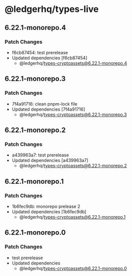 # @ledgerhq/types-live

## 6.22.1-monorepo.4

### Patch Changes

- f6cb87454: test prerelease
- Updated dependencies [f6cb87454]
  - @ledgerhq/types-cryptoassets@6.22.1-monorepo.4

## 6.22.1-monorepo.3

### Patch Changes

- 7f4a91716: clean pnpm-lock file
- Updated dependencies [7f4a91716]
  - @ledgerhq/types-cryptoassets@6.22.1-monorepo.3

## 6.22.1-monorepo.2

### Patch Changes

- a439963a7: test prerelease
- Updated dependencies [a439963a7]
  - @ledgerhq/types-cryptoassets@6.22.1-monorepo.2

## 6.22.1-monorepo.1

### Patch Changes

- 1b6fec9db: monorepo prelease 2
- Updated dependencies [1b6fec9db]
  - @ledgerhq/types-cryptoassets@6.22.1-monorepo.1

## 6.22.1-monorepo.0

### Patch Changes

- test prerelease
- Updated dependencies
  - @ledgerhq/types-cryptoassets@6.22.1-monorepo.0
